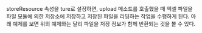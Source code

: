 storeResource 속성을 ture로 설정하면, upload 메소드를 호출했을 때 엑셀 파일을 파일 모듈에 의한 저장소에 저장하고 저장된 파일을 리딩하는 작업을 수행하게 된다.
아래 예제를 보면 위의 예제와는 달리 파일을 저장 정보가 함께 반환되는 것을 볼 수 있다.
